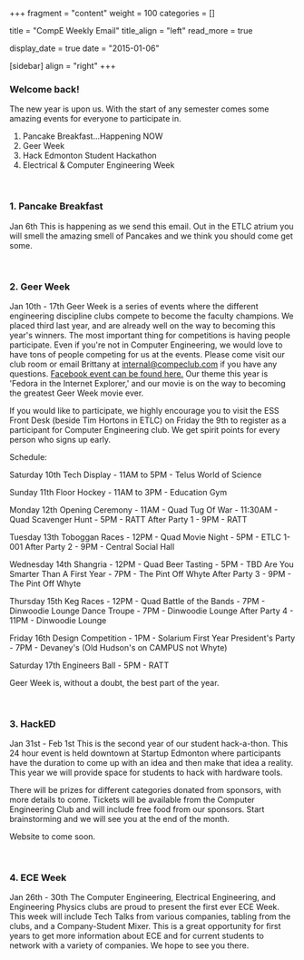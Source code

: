 
+++
fragment = "content"
weight = 100
categories = []

title = "CompE Weekly Email"
title_align = "left"
read_more = true

display_date = true
date = "2015-01-06" 

[sidebar]
  align = "right"
+++
    
### Welcome back!

The new year is upon us. With the start of any semester comes some amazing events for everyone to participate in.

1. Pancake Breakfast...Happening NOW
2. Geer Week
3. Hack Edmonton Student Hackathon
4. Electrical & Computer Engineering Week

</br>

### 1. Pancake Breakfast

Jan 6th
This is happening as we send this email. Out in the ETLC atrium you will smell the amazing smell of Pancakes and we think you should come get some.

</br>

### 2. Geer Week

Jan 10th - 17th
Geer Week is a series of events where the different engineering discipline clubs compete to become the faculty champions. We placed third last year, and are already well on the way to becoming this year's winners.
The most important thing for competitions is having people participate. Even if you're not in Computer Engineering, we would love to have tons of people competing for us at the events. Please come visit our club room or email Brittany at <internal@compeclub.com> if you have any questions. [Facebook event can be found here.](https://www.facebook.com/events/633298233445269/?ref_dashboard_filter=upcoming) Our theme this year is 'Fedora in the Internet Explorer,' and our movie is on the way to becoming the greatest Geer Week movie ever.

If you would like to participate, we highly encourage you to visit the ESS Front Desk (beside Tim Hortons in ETLC) on Friday the 9th to register as a participant for Computer Engineering club. We get spirit points for every person who signs up early.

Schedule:

Saturday 10th
Tech Display - 11AM to 5PM - Telus World of Science

Sunday 11th
Floor Hockey - 11AM to 3PM - Education Gym

Monday 12th
Opening Ceremony - 11AM - Quad
Tug Of War - 11:30AM - Quad
Scavenger Hunt - 5PM - RATT
After Party 1 - 9PM - RATT

Tuesday 13th
Toboggan Races - 12PM - Quad
Movie Night - 5PM - ETLC 1-001
After Party 2 - 9PM - Central Social Hall

Wednesday 14th
Shangria - 12PM - Quad
Beer Tasting - 5PM - TBD
Are You Smarter Than A First Year - 7PM - The Pint Off Whyte
After Party 3 - 9PM - The Pint Off Whyte

Thursday 15th
Keg Races - 12PM - Quad
Battle of the Bands - 7PM - Dinwoodie Lounge
Dance Troupe - 7PM - Dinwoodie Lounge
After Party 4 - 11PM - Dinwoodie Lounge

Friday 16th
Design Competition - 1PM - Solarium
First Year President's Party - 7PM - Devaney's (Old Hudson's on CAMPUS not Whyte)

Saturday 17th
Engineers Ball - 5PM - RATT

Geer Week is, without a doubt, the best part of the year.

</br>

### 3. HackED

Jan 31st - Feb 1st
This is the second year of our student hack-a-thon. This 24 hour event is held downtown at Startup Edmonton where participants have the duration to come up with an idea and then make that idea a reality. This year we will provide space for students to hack with hardware tools.

There will be prizes for different categories donated from sponsors, with more details to come. Tickets will be available from the Computer Engineering Club and will include free food from our sponsors. Start brainstorming and we will see you at the end of the month.

Website to come soon.

</br>

### 4. ECE Week

Jan 26th - 30th
The Computer Engineering, Electrical Engineering, and Engineering Physics clubs are proud to present the first ever ECE Week. This week will include Tech Talks from various companies, tabling from the clubs, and a Company-Student Mixer. This is a great opportunity for first years to get more information about ECE and for current students to network with a variety of companies. We hope to see you there.

</br>
